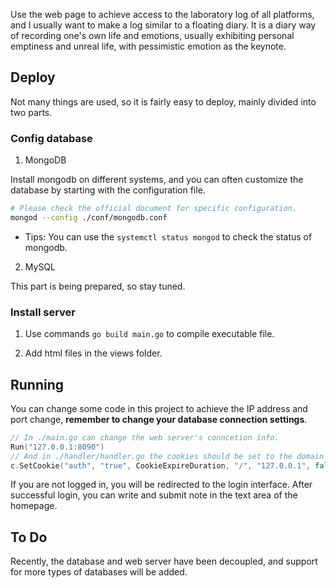 Use the web page to achieve access to the laboratory log of all platforms, and I usually want to make a log similar to a floating diary. It is a diary way of recording one's own life and emotions, usually exhibiting personal emptiness and unreal life, with pessimistic emotion as the keynote.

## Deploy

Not many things are used, so it is fairly easy to deploy, mainly divided into two parts.

### Config database

1. MongoDB

Install mongodb on different systems, and you can often customize the database by starting with the configuration file.

```bash
# Please check the official document for specific configuration.
mongod --config ./conf/mongodb.conf
```

- Tips: You can use the `systemctl status mongod` to check the status of mongodb.

2. MySQL

This part is being prepared, so stay tuned.

### Install server

1. Use commands `go build main.go` to compile executable file.

2. Add html files in the views folder.

## Running

You can change some code in this project to achieve the IP address and port change, **remember to change your database connection settings**.

```go
// In ./main.go can change the web server's conncetion info.
Run("127.0.0.1:8090")
// And in ./handler/handler.go the cookies should be set to the domain of server.
c.SetCookie("auth", "true", CookieExpireDuration, "/", "127.0.0.1", false, true)
```

If you are not logged in, you will be redirected to the login interface. After successful login, you can write and submit note in the text area of the homepage.

## To Do

Recently, the database and web server have been decoupled, and support for more types of databases will be added.
